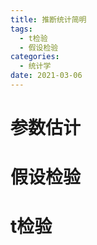```yaml
---
title: 推断统计简明
tags:
  - t检验
  - 假设检验
categories:
  - 统计学 
date: 2021-03-06
---
```

# 参数估计
# 假设检验
# t检验
